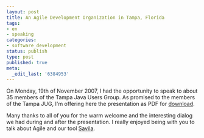 ```yaml
---
layout: post
title: An Agile Development Organization in Tampa, Florida
tags:
- en
- speaking
categories:
- software_development
status: publish
type: post
published: true
meta:
  _edit_last: '6384953'
---
```

<p>On Monday, 19th of November 2007, I had the opportunity to speak to about 35 members of the Tampa Java Users Group. As promised to the members of the Tampa JUG, I'm offering here the presentation as PDF for <a href="http://www.stephan-schwab.com/files/AgileDevelopmentOrganizationTampa.pdf">download</a>.</p>

<p>Many thanks to all of you for the warm welcome and the interesting dialog we had during and after the presentation. I really enjoyed being with you to talk about Agile and our tool <a href="http://www.caimito.net">Savila</a>.</p>

